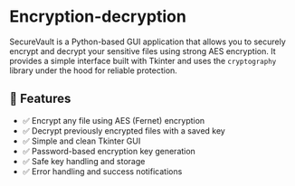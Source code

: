 # Encryption-decryption
SecureVault is a Python-based GUI application that allows you to securely encrypt and decrypt your sensitive files using strong AES encryption. It provides a simple interface built with Tkinter and uses the `cryptography` library under the hood for reliable protection.

## 🚀 Features

- ✅ Encrypt any file using AES (Fernet) encryption
- ✅ Decrypt previously encrypted files with a saved key  
- ✅ Simple and clean Tkinter GUI
- ✅ Password-based encryption key generation
- ✅ Safe key handling and storage
- ✅ Error handling and success notifications
